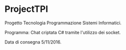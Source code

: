 # ProjectTPI

Progetto Tecnologia Programmazione Sistemi Informatici.

Programma: Chat criptata C# tramite l'utilizzo dei socket.

Data di consegna 5/11/2016.
